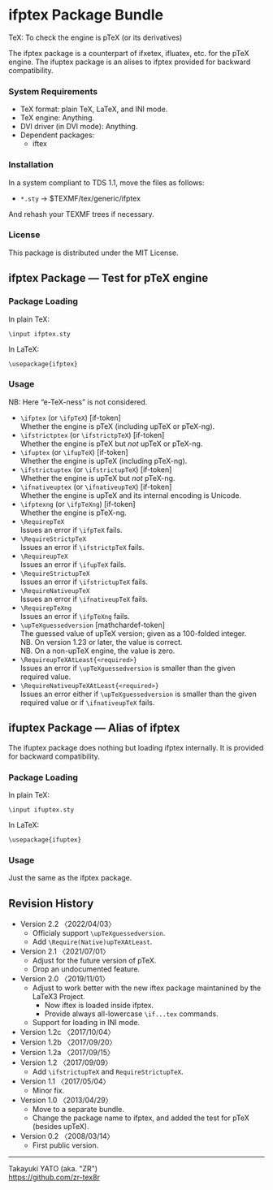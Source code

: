 ifptex Package Bundle
=====================

TeX: To check the engine is pTeX (or its derivatives)

The ifptex package is a counterpart of ifxetex, ifluatex, etc. for
the pTeX engine. The ifuptex package is an alises to ifptex provided
for backward compatibility.

### System Requirements

  * TeX format: plain TeX, LaTeX, and INI mode.
  * TeX engine: Anything.
  * DVI driver (in DVI mode): Anything.
  * Dependent packages:
      - iftex

### Installation

In a system compliant to TDS 1.1, move the files as follows:

  - `*.sty` → $TEXMF/tex/generic/ifptex

And rehash your TEXMF trees if necessary.

### License

This package is distributed under the MIT License.

ifptex Package ― Test for pTeX engine
--------------------------------------

### Package Loading

In plain TeX:

    \input ifptex.sty

In LaTeX:

    \usepackage{ifptex}

### Usage

NB: Here “e-TeX-ness” is not considered.

  * `\ifptex` (or `\ifpTeX`)  [if-token]  
    Whether the engine is pTeX (including upTeX or pTeX-ng).
  * `\ifstrictptex` (or `\ifstrictpTeX`) [if-token]  
    Whether the engine is pTeX but *not* upTeX or pTeX-ng.
  * `\ifuptex` (or `\ifupTeX`) [if-token]  
    Whether the engine is upTeX (including pTeX-ng).
  * `\ifstrictuptex` (or `\ifstrictupTeX`) [if-token]  
    Whether the engine is upTeX but *not* pTeX-ng.
  * `\ifnativeuptex` (or `\ifnativeupTeX`) [if-token]  
    Whether the engine is upTeX and its internal encoding is Unicode.
  * `\ifptexng` (or `\ifpTeXng`) [if-token]  
    Whether the engine is pTeX-ng.
  * `\RequirepTeX`  
    Issues an error if `\ifpTeX` fails.
  * `\RequireStrictpTeX`  
    Issues an error if `\ifstrictpTeX` fails.
  * `\RequireupTeX`  
    Issues an error if `\ifupTeX` fails.
  * `\RequireStrictupTeX`  
    Issues an error if `\ifstrictupTeX` fails.
  * `\RequireNativeupTeX`  
    Issues an error if `\ifnativeupTeX` fails.
  * `\RequirepTeXng`  
    Issues an error if `\ifpTeXng` fails.
  * `\upTeXguessedversion` [mathchardef-token]  
    The guessed value of upTeX version; given as a 100-folded integer.  
    NB. On version 1.23 or later, the value is correct.  
    NB. On a non-upTeX engine, the value is zero.
  * `\RequireupTeXAtLeast{<required>}`  
    Issues an error if `\upTeXguessedversion` is smaller than the given
    required value.
  * `\RequireNativeupTeXAtLeast{<required>}`  
    Issues an error either if `\upTeXguessedversion` is smaller than
    the given required value or if `\ifnativeupTeX` fails.


ifuptex Package ― Alias of ifptex
----------------------------------

The ifuptex package does nothing but loading ifptex internally. It is
provided for backward compatibility.

### Package Loading

In plain TeX:

    \input ifuptex.sty

In LaTeX:

    \usepackage{ifuptex}

### Usage

Just the same as the ifptex package.


Revision History
----------------

  * Version 2.2  〈2022/04/03〉 
      - Officialy support `\upTeXguessedversion`.
      - Add `\Require(Native)upTeXAtLeast`.
  * Version 2.1  〈2021/07/01〉 
      - Adjust for the future version of pTeX.
      - Drop an undocumented feature.
  * Version 2.0  〈2019/11/01〉
      - Adjust to work better with the new iftex package maintanined
        by the LaTeX3 Project.
          - Now iftex is loaded inside ifptex.
          - Provide always all-lowercase `\if...tex` commands.
      - Support for loading in INI mode.
  * Version 1.2c 〈2017/10/04〉
  * Version 1.2b 〈2017/09/20〉
  * Version 1.2a 〈2017/09/15〉
  * Version 1.2  〈2017/09/09〉
      - Add `\ifstrictupTeX` and `RequireStrictupTeX`.
  * Version 1.1  〈2017/05/04〉
      - Minor fix.
  * Version 1.0  〈2013/04/29〉
      - Move to a separate bundle.
      - Change the package name to ifptex, and added the test
        for pTeX (besides upTeX).
  * Version 0.2  〈2008/03/14〉
      - First public version.

--------------------
Takayuki YATO (aka. "ZR")  
https://github.com/zr-tex8r
